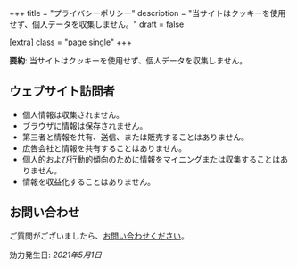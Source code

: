 +++
title = "プライバシーポリシー"
description = "当サイトはクッキーを使用せず、個人データを収集しません。"
draft = false

[extra]
class = "page single"
+++

__要約__: 当サイトはクッキーを使用せず、個人データを収集しません。

## ウェブサイト訪問者

- 個人情報は収集されません。
- ブラウザに情報は保存されません。
- 第三者と情報を共有、送信、または販売することはありません。
- 広告会社と情報を共有することはありません。
- 個人的および行動的傾向のために情報をマイニングまたは収集することはありません。
- 情報を収益化することはありません。

## お問い合わせ

ご質問がございましたら、[お問い合わせください](https://github.com/aaranxu/adidoks)。

効力発生日: _2021年5月1日_
